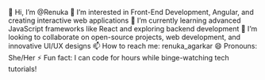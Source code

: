 👋 Hi, I’m @Renuka
👀 I’m interested in Front-End Development, Angular, and creating interactive web applications
🌱 I’m currently learning advanced JavaScript frameworks like React and exploring backend development
💞️ I’m looking to collaborate on open-source projects, web development, and innovative UI/UX designs
📫 How to reach me: renuka_agarkar
😄 Pronouns: She/Her
⚡ Fun fact: I can code for hours while binge-watching tech tutorials!

<!---
Renuka10-A/Renuka10-A is a ✨ special ✨ repository because its `README.md` (this file) appears on your GitHub profile.
You can click the Preview link to take a look at your changes.
--->
